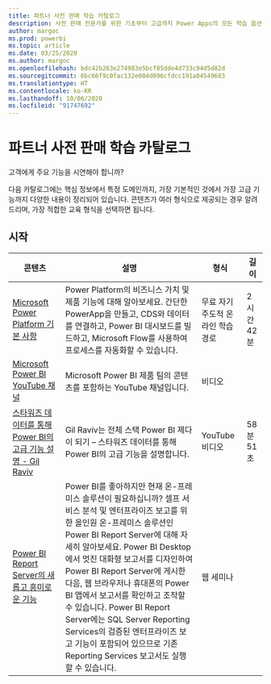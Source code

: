 ```yaml
---
title: 파트너 사전 판매 학습 카탈로그
description: 사전 판매 전문가를 위한 기초부터 고급까지 Power Apps의 모든 학습 옵션을 찾아보세요.
author: margoc
ms.prod: powerbi
ms.topic: article
ms.date: 03/25/2020
ms.author: margoc
ms.openlocfilehash: bdc42b263e274983e5bcf85dde4d733c94d5d82d
ms.sourcegitcommit: 6bc66f9c0fac132e004d096cfdcc191a04549683
ms.translationtype: HT
ms.contentlocale: ko-KR
ms.lasthandoff: 10/06/2020
ms.locfileid: "91747692"
---
```

# <a name="partner-pre-sales-learning-catalog"></a>파트너 사전 판매 학습 카탈로그

고객에게 주요 기능을 시연해야 합니까? 

다음 카탈로그에는 핵심 정보에서 특정 도메인까지, 가장 기본적인 것에서 가장 고급 기능까지 다양한 내용이 정리되어 있습니다. 콘텐츠가 여러 형식으로 제공되는 경우 알려 드리며, 가장 적합한 교육 형식을 선택하면 됩니다.

## <a name="get-started"></a>시작<a name="get-started"></a>
| 콘텐츠  | 설명 | 형식  | 길이   |
|-------------------------------------------------------------------------------------------------------------------------------------|-------------------------------------------------------------------------------------------------------------------------------------------------------------------------------------------------------------------------------------------------------------------------------------------------------------------------------------------------------------------------------------------------------------------------------------------------------------------------------------------------------------------------------------------------------------------|---------------------------------------|-------------|
| [Microsoft Power Platform 기본 사항](/learn/paths/power-plat-fundamentals/)   | Power Platform의 비즈니스 가치 및 제품 기능에 대해 알아보세요. 간단한 PowerApp을 만들고, CDS와 데이터를 연결하고, Power BI 대시보드를 빌드하고, Microsoft Flow를 사용하여 프로세스를 자동화할 수 있습니다.   | 무료 자기 주도적 온라인 학습 경로 | 2시간 42분   |
| [Microsoft Power BI YouTube 채널](https://www.youtube.com/user/mspowerbi/videos)                                                 | Microsoft Power BI 제품 팀의 콘텐츠를 포함하는 YouTube 채널입니다.  | 비디오 |             |
| [스타워즈 데이터를 통해 Power BI의 고급 기능 설명 - Gil Raviv](https://www.youtube.com/watch?v=r0Qk5V8dvgg) | Gil Raviv는 전체 스택 Power BI 제다이 되기 – 스타워즈 데이터를 통해 Power BI의 고급 기능을 설명합니다.  | YouTube 비디오   | 58분 51초 |
| [Power BI Report Server의 새롭고 흥미로운 기능](https://info.microsoft.com/whats-new-powerbi-report-server-ondemand.html)       | Power BI를 좋아하지만 현재 온-프레미스 솔루션이 필요하십니까? 셀프 서비스 분석 및 엔터프라이즈 보고를 위한 올인원 온-프레미스 솔루션인 Power BI Report Server에 대해 자세히 알아보세요. Power BI Desktop에서 멋진 대화형 보고서를 디자인하여 Power BI Report Server에 게시한 다음, 웹 브라우저나 휴대폰의 Power BI 앱에서 보고서를 확인하고 조작할 수 있습니다. Power BI Report Server에는 SQL Server Reporting Services의 검증된 엔터프라이즈 보고 기능이 포함되어 있으므로 기존 Reporting Services 보고서도 실행할 수 있습니다. | 웹 세미나   |             |